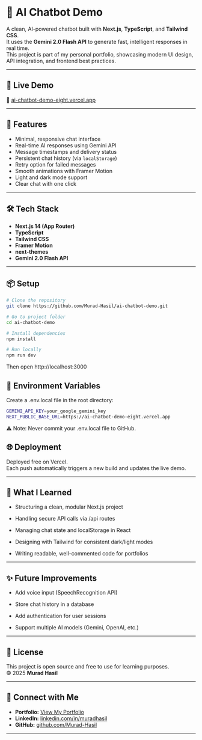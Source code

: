 # 🤖 AI Chatbot Demo

A clean, AI-powered chatbot built with **Next.js**, **TypeScript**, and **Tailwind CSS**.  
It uses the **Gemini 2.0 Flash API** to generate fast, intelligent responses in real time.  
This project is part of my personal portfolio, showcasing modern UI design, API integration, and frontend best practices.

---

## 🚀 Live Demo

🔗 [ai-chatbot-demo-eight.vercel.app](https://ai-chatbot-demo-eight.vercel.app)

---

## 🧩 Features

- Minimal, responsive chat interface
- Real-time AI responses using Gemini API
- Message timestamps and delivery status
- Persistent chat history (via `localStorage`)
- Retry option for failed messages
- Smooth animations with Framer Motion
- Light and dark mode support
- Clear chat with one click

---

## 🛠️ Tech Stack

- **Next.js 14 (App Router)**
- **TypeScript**
- **Tailwind CSS**
- **Framer Motion**
- **next-themes**
- **Gemini 2.0 Flash API**

---

## 📦 Setup

```bash
# Clone the repository
git clone https://github.com/Murad-Hasil/ai-chatbot-demo.git

# Go to project folder
cd ai-chatbot-demo

# Install dependencies
npm install

# Run locally
npm run dev
```

Then open http://localhost:3000

## 🔑 Environment Variables

Create a .env.local file in the root directory:

```bash
GEMINI_API_KEY=your_google_gemini_key
NEXT_PUBLIC_BASE_URL=https://ai-chatbot-demo-eight.vercel.app
```

⚠️ Note: Never commit your .env.local file to GitHub.

## 🌐 Deployment

Deployed free on Vercel.  
Each push automatically triggers a new build and updates the live demo.

---

## 🧠 What I Learned

- Structuring a clean, modular Next.js project

- Handling secure API calls via /api routes

- Managing chat state and localStorage in React

- Designing with Tailwind for consistent dark/light modes

- Writing readable, well-commented code for portfolios

---

## ✨ Future Improvements

- Add voice input (SpeechRecognition API)

- Store chat history in a database

- Add authentication for user sessions

- Support multiple AI models (Gemini, OpenAI, etc.)

---

## 🧾 License

This project is open source and free to use for learning purposes.  
© 2025 **Murad Hasil**

---

## 💬 Connect with Me

- **Portfolio:** [View My Portfolio](https://personal-portfolio-nextjs-ebon.vercel.app/)
- **LinkedIn:** [linkedin.com/in/muradhasil](https://www.linkedin.com/in/muradhasil/)
- **GitHub:** [github.com/Murad-Hasil](https://github.com/Murad-Hasil)

---
